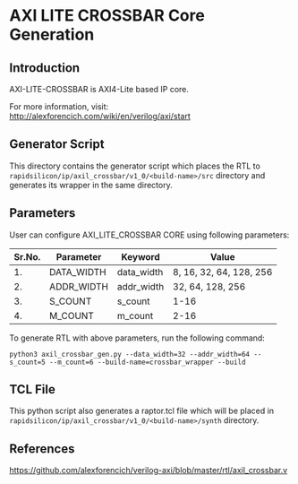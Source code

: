 # AXI LITE CROSSBAR Core Generation 
## Introduction
AXI-LITE-CROSSBAR is AXI4-Lite based IP core.

For more information, visit: http://alexforencich.com/wiki/en/verilog/axi/start

## Generator Script
This directory contains the generator script which places the RTL to `rapidsilicon/ip/axil_crossbar/v1_0/<build-name>/src` directory and generates its wrapper in the same directory. 

## Parameters
User can configure AXI_LITE_CROSSBAR CORE using following parameters:

| Sr.No.|     Parameter    |      Keyword        |    Value                  |
|-------|------------------|---------------------|---------------------------|
|   1.  |   DATA_WIDTH     |     data_width      |  8, 16, 32, 64, 128, 256  |
|   2.  |   ADDR_WIDTH     |     addr_width      |  32, 64, 128, 256         |
|   3.  |   S_COUNT        |     s_count         |  1-16                     |
|   4.  |   M_COUNT        |     m_count         |  2-16                     |


To generate RTL with above parameters, run the following command:
```
python3 axil_crossbar_gen.py --data_width=32 --addr_width=64 --s_count=5 --m_count=6 --build-name=crossbar_wrapper --build
```

## TCL File
This python script also generates a raptor.tcl file which will be placed in `rapidsilicon/ip/axil_crossbar/v1_0/<build-name>/synth` directory.


## References
https://github.com/alexforencich/verilog-axi/blob/master/rtl/axil_crossbar.v